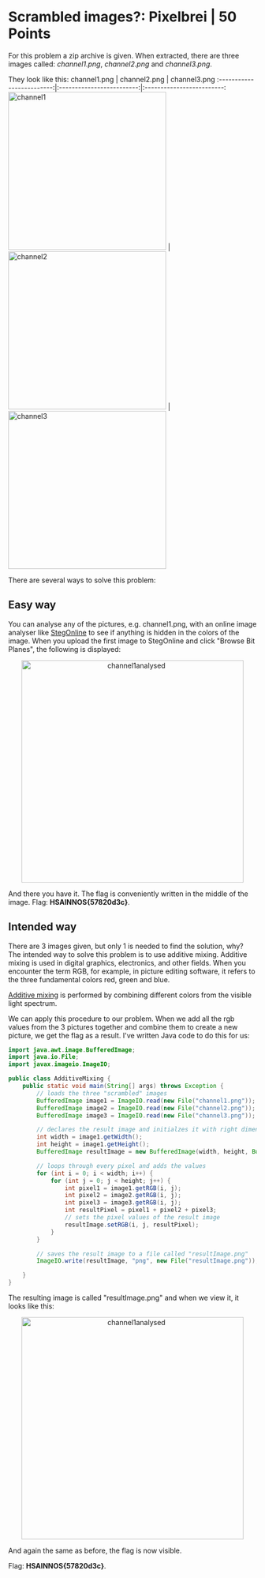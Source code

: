 # Scrambled images?: Pixelbrei | 50 Points
For this problem a zip archive is given. When extracted, there are three images called: *channel1.png*, *channel2.png* and *channel3.png*.

They look like this: 
channel1.png             |  channel2.png          |  channel3.png
:-------------------------:|:-------------------------:|:-------------------------:
<img src="https://user-images.githubusercontent.com/118717731/220289624-2ca4b6ea-91d2-43ad-b9f3-508626d1a962.png" alt="channel1" width="320"/>  |  <img src="https://user-images.githubusercontent.com/118717731/220290496-c0526bd2-f2df-497b-9cf3-c08457cf7861.png" alt="channel2" width="320"/> |  <img src="https://user-images.githubusercontent.com/118717731/220290939-8513a6a9-77b9-4147-a9e0-f3300f7e3d7a.png" alt="channel3" width="320"/>

There are several ways to solve this problem:

## Easy way 
You can analyse any of the pictures, e.g. channel1.png, with an online image analyser like [StegOnline](https://stegonline.georgeom.net/image) to see if anything is 
hidden in the colors of the image. When you upload the first image to StegOnline and click "Browse Bit Planes", the following is displayed:

<p align="center">
  <img src="https://user-images.githubusercontent.com/118717731/220293419-99115363-b7d5-495b-aefb-3767d70b969e.png" alt="channel1analysed" width="450"/>
</p>

And there you have it. The flag is conveniently written in the middle of the image. Flag: **HSAINNOS{57820d3c}**.

## Intended way
There are 3 images given, but only 1 is needed to find the solution, why? The intended way to solve this problem is to use additive mixing. Additive mixing is used 
in digital graphics, electronics, and other fields. When you encounter the term RGB, for example, in picture editing software, it refers to the three fundamental 
colors red, green and blue.

[Additive mixing](https://en.wikipedia.org/wiki/Additive_color) is performed by combining different colors from the visible light spectrum.

We can apply this procedure to our problem. When we add all the rgb values from the 3 pictures together and combine them to create a new picture, we get the flag as
a result. 
I've written Java code to do this for us:

```Java
import java.awt.image.BufferedImage;
import java.io.File;
import javax.imageio.ImageIO;

public class AdditiveMixing {
    public static void main(String[] args) throws Exception {
        // loads the three "scrambled" images
        BufferedImage image1 = ImageIO.read(new File("channel1.png"));
        BufferedImage image2 = ImageIO.read(new File("channel2.png"));
        BufferedImage image3 = ImageIO.read(new File("channel3.png"));

        // declares the result image and initialzes it with right dimensions
        int width = image1.getWidth();
        int height = image1.getHeight();
        BufferedImage resultImage = new BufferedImage(width, height, BufferedImage.TYPE_INT_ARGB);

        // loops through every pixel and adds the values
        for (int i = 0; i < width; i++) {
            for (int j = 0; j < height; j++) {
                int pixel1 = image1.getRGB(i, j);
                int pixel2 = image2.getRGB(i, j);
                int pixel3 = image3.getRGB(i, j);
                int resultPixel = pixel1 + pixel2 + pixel3;
                // sets the pixel values of the result image
                resultImage.setRGB(i, j, resultPixel);
            }
        }

        // saves the result image to a file called "resultImage.png"
        ImageIO.write(resultImage, "png", new File("resultImage.png"));

    }
}
```

The resulting image is called "resultImage.png" and when we view it, it looks like this:
<p align="center">
  <img src="https://user-images.githubusercontent.com/118717731/220298891-2a4b2c58-67d4-4514-8c0b-b4322997dfc0.png" alt="channel1analysed" width="450"/>
</p>

And again the same as before, the flag is now visible. 

Flag: **HSAINNOS{57820d3c}**.

